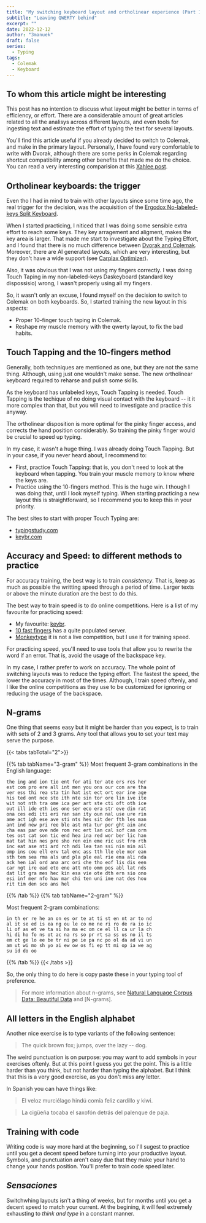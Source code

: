```yaml
---
title: "My switching keyboard layout and ortholinear experience (Part 1)"
subtitle: "Leaving QWERTY behind"
excerpt: ""
date: 2022-12-12
author: "3manuek"
draft: false
series:
  - Typing
tags:
  - Colemak
  - Keyboard
---
```


## To whom this article might be interesting

This post has no intention to discuss what layout might be better in terms of
efficiency, or effort. There are a considerable amount of great articles related
to all the analisys across different layouts, and even tools for ingesting text 
and estimate the effort of typing the text for several layouts.

You'll find this article useful if you already decided to switch to Colemak, and
make in the primary layout. Personally, I have found very comfortable to write 
with Dvorak, although there are some perks in Colemak regarding shortcut compatibility
among other benefits that made me do the choice. You can read a very interesting 
comparision at this [Xahlee post][1].

## Ortholinear keyboards: the trigger

Even tho I had in mind to train with other layouts since some time ago, the real
trigger for the decision, was the acquisition of the [Ergodox No-labeled-keys Split 
Keyboard][2]. 

When I started practicing, I niticed that I was doing some sensible extra effort
to reach some keys. They key arragement and aligment, makes the key area is larger. 
That made me start to investigate about the Typing Effort, and I found 
that there is no much difference between [Dvorak and Colemak][3]. Moreover, there are
AI generated layouts, which are very interesting, but they don't have a wide support 
(see [Carplax Optimizer][4]).

Also, it was obvious that I was not using my fingers correctly. I was doing Touch Taping
in my non-labeled-keys Daskeyboard (standard key dispossisio) wrong, I wasn't properly 
using all my fingers.

So, it wasn't only an excuse, I found myself on the decision to switch to Colemak on 
both keyboards. So, I started training the new layout in this aspects:

- Proper 10-finger touch taping in Colemak.
- Reshape my muscle memory with the qwerty layout, to fix the bad habits.



## Touch Tapping and the 10-fingers method

Generally, both techniques are mentioned as one, but they are not the same thing. Although,
using just one wouldn't make sense. The new ortholinear keyboard required to reharse and 
pulish some skills.

As the keyboard has unlabeled keys, Touch Tapping is needed. Touch Tapping is the techique
of no doing visual contact with the keyboard -- it it more complex than that, but you 
will need to investigate and practice this anyway.

The ortholinear disposition is more optimal for the pinky finger access, and corrects the hand
position considerably. So training the pinky finger would be crucial to speed up typing.

In my case, it wasn't a huge thing. I was already doing Touch Tapping. But in your case,
if you never heard about, I recommend to:

- First, practice Touch Tapping: that is, you don't need to look at the keyboard when tapping.
  You train your muscle memory to know where the keys are.
- Practice using the 10-fingers method. This is the huge win. I though I was doing that, until
  I look myself typing. When starting practicing a new layout this is straightforward, so I
  recommend you to keep this in your priority.

The best sites to start with proper Touch Typing are:

- [typingstudy.com][8]
- [keybr.com][9]

## Accuracy and Speed: to different methods to practice

For accuracy training, the best way is to train _consistency_. That is, keep as much as
possible the writting speed through a period of time. Larger texts or above the minute
duration are the best to do this.

The best way to train speed is to do online competitions. Here is a list of my favourite 
for practicing speed:

- My favourite: [keybr][7]. 
- [10 fast fingers][6] has a quite populated server. 
- [Monkeytype][8] it is not a live competition, but I use it for training speed. 

For practicing speed, you'll need to use tools that allow you to rewrite the word if an error.
That is, avoid the usage of the backspace key. 

In my case, I rather prefer to work on accuracy. The whole point of switching layouts was to 
reduce the typing effort. The fastest the speed, the lower the accuracy in most of the times.
Although, I train speed oftenly, and I like the online competitions as they use to be customized
for ignoring or reducing the usage of the backspace.


## N-grams

One thing that seems easy but it might be harder than you expect, is to train with sets of 2 and 3 grams. Any tool that allows you to set your text may serve the purpose.


{{< tabs tabTotal="2">}}

{{% tab tabName="3-gram" %}}
Most frequent 3-gram combinations in the English language:

```
the ing and ion tio ent for ati ter ate ers res her 
est com pro ere all int men you ons our con are tha 
ver ess thi rea sta tin hat ist ect ort ear ine age 
his ted ont nce sto ith nte sin tor ore lin ive ite 
wit not nth tra ome ica per art ste cti oft oth ice 
out ill ide eth ies one ser eco era str eve din rat 
ona ces edi iti eri ran san ity oun nal use ure rin 
ame act igh ese ave sti nts hes sit der fth les man 
ant ind new pri ree ble ast nta tur por ght ain anc 
cha eas par ove nde rom rec ert lan cal sof can orm 
tes ost cat son tic end hea ina red wor ber lic han 
mat tat hin nes pre sho ren ein eme ric ust fro rth 
inc eat ase nti ard rch ndi lea tan ssi nin min ail 
omp ins cou ell erv tal enc ass tth lle ele mor ean 
sth tem sea rma als und pla ple eal rie ema ali nda 
ack hen ial ord ana arc ori che tho eof lis dis een 
car ngt ire ead eto ene att nto omm pos abl lat nds 
dat lit gra mes hec kin esa vie ote dth ern sio ono 
esi inf mer nfo hav mar chi ten uni ime nat des hou 
rit tim den sco ans hel
```
{{% /tab %}}
{{% tab tabName="2-gram" %}}

Most frequent 2-gram combinations:

```
in th er re he an on es or te at ti st en nt ar to nd 
al it se ed is ea ng ou le co me ne ri ro de ra io ic 
li of as et ve ta si ha ma ec om ce el ll ca ur la ch 
hi di ho fo ns ot ac na rs so pr rt sa ss us no il ts 
em ct ge lo ee be tr ni pe ie pa nc po ol da ad vi un 
am ut wi mo sh yo ai ew ow os fi ep tt mi op ia we ag 
su id do oo
```
{{% /tab %}}
{{< /tabs >}}

So, the only thing to do here is copy paste these in your typing tool of preference. 

> For more information about n-grams, see [Natural Language Corpus Data: Beautiful Data][10] and [N-grams].

## All letters in the English alphabet

Another nice exercise is to type variants of the following sentence:

> The quick brown fox; jumps, over the lazy -- dog.

The weird punctuation is on purpose: you may want to add symbols in your exercises oftenly.
But at this point I guess you get the point. This is a little harder than you think, but not
harder than typing the alphabet. But I think that this is a very good exercise, as you don't 
miss any letter.

In Spanish you can have things like:

> El veloz murciélago hindú comía feliz cardillo y kiwi. 

> La cigüeña tocaba el saxofón detrás del palenque de paja.


## Training with code

Writing code is way more hard at the beginning, so I'll sugest to practice until you get a decent
speed before turning into your productive layout. Symbols, and punctuation aren't easy due that 
they make your hand to change your hands position. You'll prefer to train code speed later.


## _Sensaciones_ 

Switchwhing layouts isn't a thing of weeks, but for months until you get a decent speed to match
your current. At the begining, it will feel extremely exhausting to _think and type_ in a constant
manner. 








[1]: http://xahlee.info/kbd/dvorak_vs_colemak.html
[2]: http://xahlee.info/kbd/ergodox_keyboard_layouts.html
[3]: http://mkweb.bcgsc.ca/carpalx/?colemak
[4]: http://mkweb.bcgsc.ca/carpalx/?full_optimization
[5]: https://10fastfingers.com/
<!-- AI generated layouts -->
[6]: https://10ff.net/
[7]: https://www.keybr.com/multiplayer
[8]: https://www.typingstudy.com/en-us_colemak-3/
[9]: https://www.keybr.com/
[10]: https://norvig.com/ngrams/
[11]: https://dlf.uzh.ch/openbooks/statisticsforlinguists/chapter/n-grams/